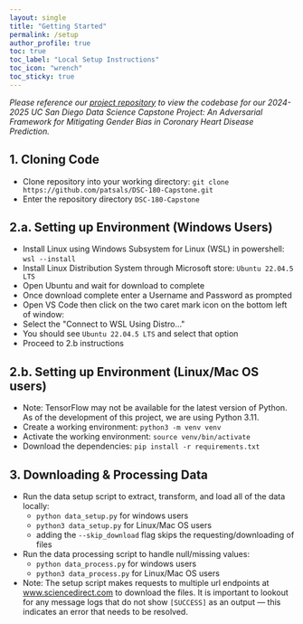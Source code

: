 ```yaml
---
layout: single 
title: "Getting Started"
permalink: /setup
author_profile: true
toc: true
toc_label: "Local Setup Instructions"
toc_icon: "wrench"
toc_sticky: true
---
```

*Please reference our [project repository](https://github.com/patsals/DSC-180-Capstone) to view the codebase for our 2024-2025 UC San Diego Data Science Capstone Project: An Adversarial Framework for Mitigating Gender Bias in Coronary Heart Disease Prediction.*

## 1. Cloning Code
- Clone repository into your working directory:
    `git clone https://github.com/patsals/DSC-180-Capstone.git`
- Enter the repository directory `DSC-180-Capstone`

## 2.a. Setting up Environment (Windows Users)
- Install Linux using Windows Subsystem for Linux (WSL) in powershell:
    `wsl --install`
- Install Linux Distribution System through Microsoft store:
    `Ubuntu 22.04.5 LTS`
- Open Ubuntu and wait for download to complete
- Once download complete enter a Username and Password as prompted
- Open VS Code then click on the two caret mark icon on the bottom left of window:
- Select the "Connect to WSL Using Distro..."
- You should see `Ubuntu 22.04.5 LTS` and select that option
- Proceed to 2.b instructions

## 2.b. Setting up Environment (Linux/Mac OS users)
- Note: TensorFlow may not be available for the latest version of Python. As of the development of this project, we are using Python 3.11.
- Create a working environment:
    `python3 -m venv venv`
- Activate the working environment:
    `source venv/bin/activate`
- Download the dependencies:
    `pip install -r requirements.txt`

## 3. Downloading & Processing Data
- Run the data setup script to extract, transform, and load all of the data locally:
    - `python data_setup.py` for windows users
    - `python3 data_setup.py` for Linux/Mac OS users
    - adding the `--skip_download` flag skips the requesting/downloading of files
- Run the data processing script to handle null/missing values:
    - `python data_process.py` for windows users
    - `python3 data_process.py` for Linux/Mac OS users
- Note: The setup script makes requests to multiple url endpoints at www.sciencedirect.com to download the files. It is important to lookout for any message logs that do not show `[SUCCESS]` as an output — this indicates an error that needs to be resolved.
